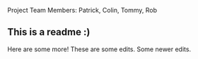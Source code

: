 Project Team Members: Patrick, Colin, Tommy, Rob

## This is a readme :)
Here are some more!
These are some edits.
Some newer edits.
